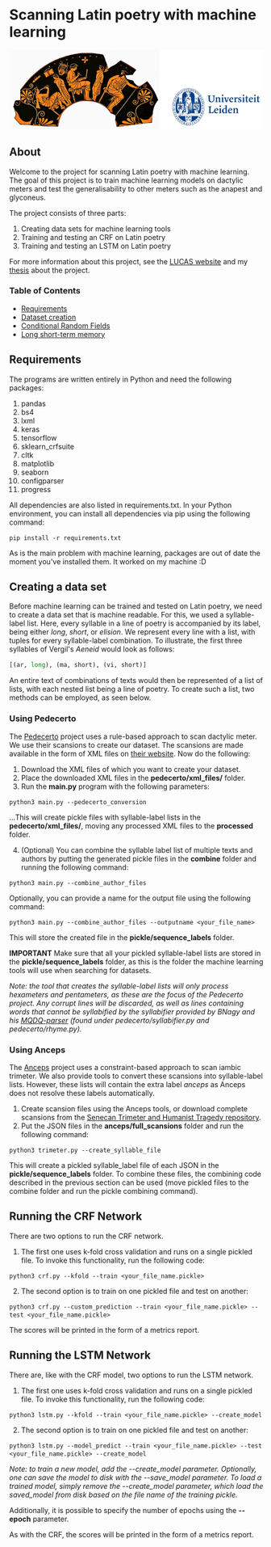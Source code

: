 # Scanning Latin poetry with machine learning
![alt text](https://github.com/Ycreak/Latin_scansion_with_neural_networks/blob/main/banner.png "Ancient Tetris professional")

## About
Welcome to the project for scanning Latin poetry with machine learning. The goal of this project is to train machine learning models on dactylic meters and test the generalisability to other meters such as the anapest and glyconeus. 

The project consists of three parts: 

1. Creating data sets for machine learning tools
2. Training and testing an CRF on Latin poetry
3. Training and testing an LSTM on Latin poetry

For more information about this project, see the [LUCAS website](https://www.universiteitleiden.nl/en/humanities/centre-for-digital-humanities/projects/small-grant-projects#developing-an-intelligent-metrical-analysis-tool-for-latin-poetry) and my [thesis](https://github.com/Ycreak/Latin_scansion_with_neural_networks/blob/main/thesis.pdf) about the project.

### Table of Contents  
+ [Requirements](#Requirements)  
+ [Dataset creation](#Dataset)  
+ [Conditional Random Fields](#CRF)  
+ [Long short-term memory](#LSTM)  

<a name="Requirements"/>

## Requirements
The programs are written entirely in Python and need the following packages:

1. pandas
2. bs4
3. lxml
4. keras
5. tensorflow
6. sklearn_crfsuite
7. cltk
8. matplotlib
9. seaborn
10. configparser
11. progress

All dependencies are also listed in requirements.txt. In your Python environment, you can install all dependencies via pip using the following command:

```console 
pip install -r requirements.txt
```

As is the main problem with machine learning, packages are out of date the moment you've installed them. It worked on my machine :D

<a name="Dataset"/>

## Creating a data set
Before machine learning can be trained and tested on Latin poetry, we need to create a data set that is machine readable. For this, we used a syllable-label list. Here, every syllable in a line of poetry is accompanied by its label, being either _long_, _short_, or _elision_. We represent every line with a list, with tuples for every syllable-label combination. To illustrate, the first three syllables of Vergil's _Aeneid_ would look as follows:

```python
[(ar, long), (ma, short), (vi, short)]
```

An entire text of combinations of texts would then be represented of a list of lists, with each nested list being a line of poetry. To create such a list, two methods can be employed, as seen below.

### Using Pedecerto
The [Pedecerto](https://www.pedecerto.eu/public/) project uses a rule-based approach to scan dactylic meter. We use their scansions to create our dataset. The scansions are made available in the form of XML files on [their website](https://www.pedecerto.eu/public/pagine/autori). Now do the following:

1. Download the XML files of which you want to create your dataset. 
2. Place the downloaded XML files in the **pedecerto/xml_files/** folder.
3. Run the **main.py** program with the following parameters:

```console 
python3 main.py --pedecerto_conversion
```

...This will create pickle files with syllable-label lists in the **pedecerto/xml_files/**, moving any processed XML files to the **processed** folder. 

4. (Optional) You can combine the syllable label list of multiple texts and authors by putting the generated pickle files in the **combine** folder and running the following command:

```console 
python3 main.py --combine_author_files
```

Optionally, you can provide a name for the output file using the following command:

```console 
python3 main.py --combine_author_files --outputname <your_file_name>
```

This will store the created file in the **pickle/sequence_labels** folder. 

**IMPORTANT** Make sure that all your pickled syllable-label lists are stored in the **pickle/sequence_labels** folder, as this is the folder the machine learning tools will use when searching for datasets.

_Note: the tool that creates the syllable-label lists will only process hexameters and pentameters, as these are the focus of the Pedecerto project. Any corrupt lines will be discarded, as well as lines containing words that cannot be syllabified by the syllabifier provided by BNagy and his [MQDQ-parser](https://github.com/bnagy/mqdq-parser) (found under pedecerto/syllabifier.py and pedecerto/rhyme.py)._

### Using Anceps
The [Anceps]([https://www.pedecerto.eu/public/](https://github.com/Dargones/anceps)) project uses a constraint-based approach to scan iambic trimeter. We also provide tools to convert these scansions into syllable-label lists. However, these lists will contain the extra label _anceps_ as Anceps does not resolve these labels automatically.

1. Create scansion files using the Anceps tools, or download complete scansions from the [Senecan Trimeter and Humanist Tragedy repository](https://github.com/QuantitativeCriticismLab/AJP-2022-Senecan-Trimeter).
2. Put the JSON files in the **anceps/full_scansions** folder and run the following command:

```console 
python3 trimeter.py --create_syllable_file
```
This will create a pickled syllable_label file of each JSON in the **pickle/sequence_labels** folder. To combine these files, the combining code described in the previous section can be used (move pickled files to the combine folder and run the pickle combining command).

<a name="CRF"/>

## Running the CRF Network
There are two options to run the CRF network. 

1. The first one uses k-fold cross validation and runs on a single pickled file. To invoke this functionality, run the following code:

```console 
python3 crf.py --kfold --train <your_file_name.pickle>
```

2. The second option is to train on one pickled file and test on another:

```console 
python3 crf.py --custom_prediction --train <your_file_name.pickle> --test <your_file_name.pickle>
```

The scores will be printed in the form of a metrics report.

<a name="LSTM"/>

## Running the LSTM Network
There are, like with the CRF model, two options to run the LSTM network. 

1. The first one uses k-fold cross validation and runs on a single pickled file. To invoke this functionality, run the following code:

```console 
python3 lstm.py --kfold --train <your_file_name.pickle> --create_model
```

2. The second option is to train on one pickled file and test on another:

```console 
python3 lstm.py --model_predict --train <your_file_name.pickle> --test <your_file_name.pickle> --create_model
```

_Note: to train a new model, add the --create_model parameter. Optionally, one can save the model to disk with the --save_model parameter. To load a trained model, simply remove the --create_model parameter, which load the saved_model from disk based on the file name of the training pickle._

Additionally, it is possible to specify the number of epochs using the **--epoch** parameter. 

As with the CRF, the scores will be printed in the form of a metrics report.
